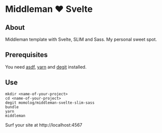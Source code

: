 # Middleman ❤️  Svelte

## About
Middleman template with Svelte, SLIM and Sass. My personal sweet spot.

## Prerequisites
You need [asdf](https://asdf-vm.com), [yarn](https://yarnpkg.com) and [degit](https://github.com/Rich-Harris/degit) installed.

## Use
```
mkdir <name-of-your-project>
cd <name-of-your-project>
degit momolog/middleman-svelte-slim-sass
bundle
yarn
middleman
```
Surf your site at http://localhost:4567
